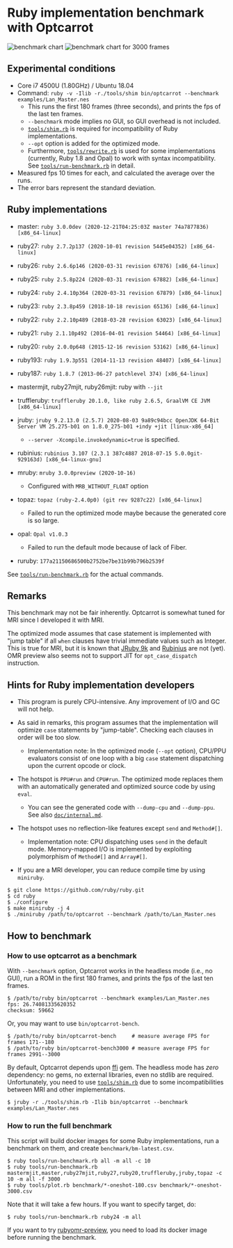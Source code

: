 # Ruby implementation benchmark with Optcarrot

![benchmark chart](benchmark-full.png)
![benchmark chart for 3000 frames](benchmark-full-3000.png)

## Experimental conditions

* Core i7 4500U (1.80GHz) / Ubuntu 18.04
* Command: `ruby -v -Ilib -r./tools/shim bin/optcarrot --benchmark examples/Lan_Master.nes`
  * This runs the first 180 frames (three seconds), and prints the fps of the last ten frames.
  * `--benchmark` mode implies no GUI, so GUI overhead is not included.
  * [`tools/shim.rb`](../tools/shim.rb) is required for incompatibility of Ruby implementations.
  * `--opt` option is added for the optimized mode.
  * Furthermore, [`tools/rewrite.rb`](../tools/rewrite.rb) is used for some implementations (currently, Ruby 1.8 and Opal) to work with syntax incompatibility.  See [`tools/run-benchmark.rb`](../tools/run-benchmark.rb) in detail.
* Measured fps 10 times for each, and calculated the average over the runs.
* The error bars represent the standard deviation.

## Ruby implementations
* master: `ruby 3.0.0dev (2020-12-21T04:25:03Z master 74a7877836) [x86_64-linux]`
* ruby27: `ruby 2.7.2p137 (2020-10-01 revision 5445e04352) [x86_64-linux]`
* ruby26: `ruby 2.6.6p146 (2020-03-31 revision 67876) [x86_64-linux]`
* ruby25: `ruby 2.5.8p224 (2020-03-31 revision 67882) [x86_64-linux]`
* ruby24: `ruby 2.4.10p364 (2020-03-31 revision 67879) [x86_64-linux]`
* ruby23: `ruby 2.3.8p459 (2018-10-18 revision 65136) [x86_64-linux]`
* ruby22: `ruby 2.2.10p489 (2018-03-28 revision 63023) [x86_64-linux]`
* ruby21: `ruby 2.1.10p492 (2016-04-01 revision 54464) [x86_64-linux]`
* ruby20: `ruby 2.0.0p648 (2015-12-16 revision 53162) [x86_64-linux]`
* ruby193: `ruby 1.9.3p551 (2014-11-13 revision 48407) [x86_64-linux]`
* ruby187: `ruby 1.8.7 (2013-06-27 patchlevel 374) [x86_64-linux]`

* mastermjit, ruby27mjit, ruby26mjit: ruby with `--jit`

* truffleruby: `truffleruby 20.1.0, like ruby 2.6.5, GraalVM CE JVM [x86_64-linux]`
* jruby: `jruby 9.2.13.0 (2.5.7) 2020-08-03 9a89c94bcc OpenJDK 64-Bit Server VM 25.275-b01 on 1.8.0_275-b01 +indy +jit [linux-x86_64]`
  * `--server -Xcompile.invokedynamic=true` is specified.

* rubinius: `rubinius 3.107 (2.3.1 387c4887 2018-07-15 5.0.0git-929163d) [x86_64-linux-gnu]`

* mruby: `mruby 3.0.0preview (2020-10-16)`
  * Configured with `MRB_WITHOUT_FLOAT` option

* topaz: `topaz (ruby-2.4.0p0) (git rev 9287c22) [x86_64-linux]`
  * Failed to run the optimized mode maybe because the generated core is so large.

* opal: `Opal v1.0.3`
  * Failed to run the default mode because of lack of Fiber.

* ruruby: `177a21150686500b2752be7be31b99b796b2539f`

See [`tools/run-benchmark.rb`](../tools/run-benchmark.rb) for the actual commands.

## Remarks

This benchmark may not be fair inherently.  Optcarrot is somewhat tuned for MRI since I developed it with MRI.

The optimized mode assumes that case statement is implemented with "jump table" if all `when` clauses have trivial immediate values such as Integer.  This is true for MRI, but it is known that [JRuby 9k](https://github.com/jruby/jruby/issues/3672) and [Rubinius](https://github.com/rubinius/rubinius-code/issues/2) are not (yet).  OMR preview also seems not to support JIT for `opt_case_dispatch` instruction.

## Hints for Ruby implementation developers

* This program is purely CPU-intensive.  Any improvement of I/O and GC will not help.

* As said in remarks, this program assumes that the implementation will optimize `case` statements by "jump-table".  Checking each clauses in order will be too slow.
  * Implementation note: In the optimized mode (`--opt` option), CPU/PPU evaluators consist of one loop with a big `case` statement dispatching upon the current opcode or clock.

* The hotspot is `PPU#run` and `CPU#run`.  The optimized mode replaces them with an automatically generated and optimized source code by using `eval`.
  * You can see the generated code with `--dump-cpu` and `--dump-ppu`.  See also [`doc/internal.md`](internal.md).

* The hotspot uses no reflection-like features except `send` and `Method#[]`.
  * Implementation note: CPU dispatching uses `send` in the default mode.  Memory-mapped I/O is implemented by exploiting polymorphism of `Method#[]` and `Array#[]`.

* If you are a MRI developer, you can reduce compile time by using `miniruby`.

~~~~
$ git clone https://github.com/ruby/ruby.git
$ cd ruby
$ ./configure
$ make miniruby -j 4
$ ./miniruby /path/to/optcarrot --benchmark /path/to/Lan_Master.nes
~~~~

## How to benchmark
### How to use optcarrot as a benchmark

With `--benchmark` option, Optcarrot works in the headless mode (i.e., no GUI), run a ROM in the first 180 frames, and prints the fps of the last ten frames.

    $ /path/to/ruby bin/optcarrot --benchmark examples/Lan_Master.nes
    fps: 26.74081335620352
    checksum: 59662

Or, you may want to use `bin/optcarrot-bench`.

    $ /path/to/ruby bin/optcarrot-bench     # measure average FPS for frames 171--180
    $ /path/to/ruby bin/optcarrot-bench3000 # measure average FPS for frames 2991--3000

By default, Optcarrot depends upon [ffi] gem.  The headless mode has *zero* dependency: no gems, no external libraries, even no stdlib are required.  Unfortunately, you need to use [`tools/shim.rb`](../tools/shim.rb) due to some incompatibilities between MRI and other implementations.

    $ jruby -r ./tools/shim.rb -Ilib bin/optcarrot --benchmark examples/Lan_Master.nes

### How to run the full benchmark

This script will build docker images for some Ruby implementations, run a benchmark on them, and create `benchmark/bm-latest.csv`.

    $ ruby tools/run-benchmark.rb all -m all -c 10
    $ ruby tools/run-benchmark.rb mastermjit,master,ruby27mjit,ruby27,ruby20,truffleruby,jruby,topaz -c 10 -m all -f 3000
    $ ruby tools/plot.rb benchmark/*-oneshot-180.csv benchmark/*-oneshot-3000.csv

Note that it will take a few hours.  If you want to specify target, do:

    $ ruby tools/run-benchmark.rb ruby24 -m all

If you want to try [rubyomr-preview][omr], you need to load its docker image before running the benchmark.

[ffi]: http://rubygems.org/gems/ffi
[omr]: https://github.com/rubyomr-preview/rubyomr-preview
